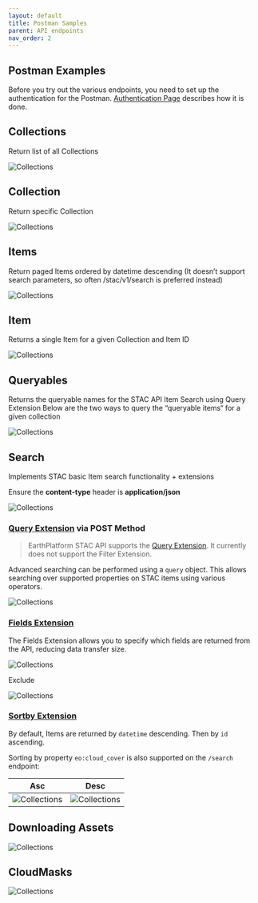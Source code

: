 ```yaml
---
layout: default
title: Postman Samples
parent: API endpoints
nav_order: 2
---
```


## Postman Examples
Before you try out the various endpoints, you need to set up the authentication for the Postman. [Authentication Page](../../GettingStarted/APIAuthentication#postman) describes how it is done.

## Collections 
Return list of all Collections 

![Collections](../../Images/STACAPI/PostmanExamples/Collections.png)

## Collection

Return specific Collection 

![Collections](../../Images/STACAPI/PostmanExamples/Collection.png)


## Items 
Return paged Items ordered by datetime descending (It doesn’t support search parameters, so often /stac/v1/search is preferred instead)

![Collections](../../Images/STACAPI/PostmanExamples/Items.png)


## Item 
Returns a single Item for a given Collection and Item ID

![Collections](../../Images/STACAPI/PostmanExamples/ItemId.png)


## Queryables 
Returns the queryable names for the STAC API Item Search using Query Extension
Below are the two ways to query the “queryable items“ for a given collection

![Collections](../../Images/STACAPI/PostmanExamples/Queryables.png)


## Search  

Implements STAC basic Item search functionality  + extensions 

Ensure the **content-type** header is **application/json**

![Collections](../../Images/STACAPI/PostmanExamples/PostSearchWithData.png)

### **[Query Extension](https://github.com/stac-api-extensions/query) via POST Method**

>EarthPlatform STAC API supports the [Query Extension](https://github.com/stac-api-extensions/query). It currently does not support the Filter Extension.

Advanced searching can be performed using a `query` object. This allows searching over supported properties on STAC items using various operators.

![Collections](../../Images/STACAPI/PostmanExamples/QueryExtension.png)


### [Fields Extension](https://github.com/stac-api-extensions/fields)
The Fields Extension allows you to specify which fields are returned from the API, reducing data transfer size. 

![Collections](../../Images/STACAPI/PostmanExamples/FieldExtensionID.png)

Exclude 

![Collections](../../Images/STACAPI/PostmanExamples/FieldExtensionExclude.png)


### [Sortby Extension](https://github.com/stac-api-extensions/sort)
By default, Items are returned by `datetime` descending. Then by `id` ascending.

Sorting by property `eo:cloud_cover` is also supported on the `/search` endpoint:

| Asc|Desc|
|----|---|
| ![Collections](../../Images/STACAPI/PostmanExamples/SortAsc.png) | ![Collections](../../Images/STACAPI/PostmanExamples/SortDesc.png) |


## Downloading Assets

![Collections](../../Images/STACAPI/PostmanExamples/DownloadingAssets.png)

## CloudMasks

![Collections](../../Images/STACAPI/PostmanExamples/CloudMask.png)

